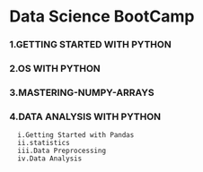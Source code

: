 
# Data Science BootCamp


### 1.GETTING STARTED WITH PYTHON
### 2.OS WITH PYTHON
### 3.MASTERING-NUMPY-ARRAYS
### 4.DATA ANALYSIS WITH PYTHON
      i.Getting Started with Pandas
      ii.statistics
      iii.Data Preprocessing
      iv.Data Analysis




